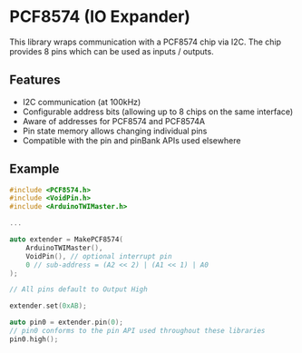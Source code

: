 # PCF8574 (IO Expander)

This library wraps communication with a PCF8574 chip via I2C.
The chip provides 8 pins which can be used as inputs / outputs.

## Features

* I2C communication (at 100kHz)
* Configurable address bits (allowing up to 8 chips on the same
  interface)
* Aware of addresses for PCF8574 and PCF8574A
* Pin state memory allows changing individual pins
* Compatible with the pin and pinBank APIs used elsewhere

## Example

```cpp
#include <PCF8574.h>
#include <VoidPin.h>
#include <ArduinoTWIMaster.h>

...

auto extender = MakePCF8574(
	ArduinoTWIMaster(),
	VoidPin(), // optional interrupt pin
	0 // sub-address = (A2 << 2) | (A1 << 1) | A0
);

// All pins default to Output High

extender.set(0xAB);

auto pin0 = extender.pin(0);
// pin0 conforms to the pin API used throughout these libraries
pin0.high();
```
